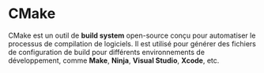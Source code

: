 # CMake

CMake est un outil de **build system** open-source conçu pour automatiser le processus de compilation de logiciels. Il est utilisé pour générer des fichiers de configuration de build pour différents environnements de développement, comme **Make**, **Ninja**, **Visual Studio**, **Xcode**, etc.
